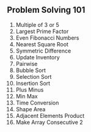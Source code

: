 ## Problem Solving 101

1. Multiple of 3 or 5
2. Largest Prime Factor
3. Even Fibonacci Numbers
4. Nearest Square Root
5. Symmetric Difference
6. Update Inventory
7. Pairwise
8. Bubble Sort
9. Selection Sort
10. Insertion Sort
11. Plus Minus
12. Min Max
13. Time Conversion
14. Shape Area
15. Adjacent Elements Product
16. Make Array Consecutive 2

